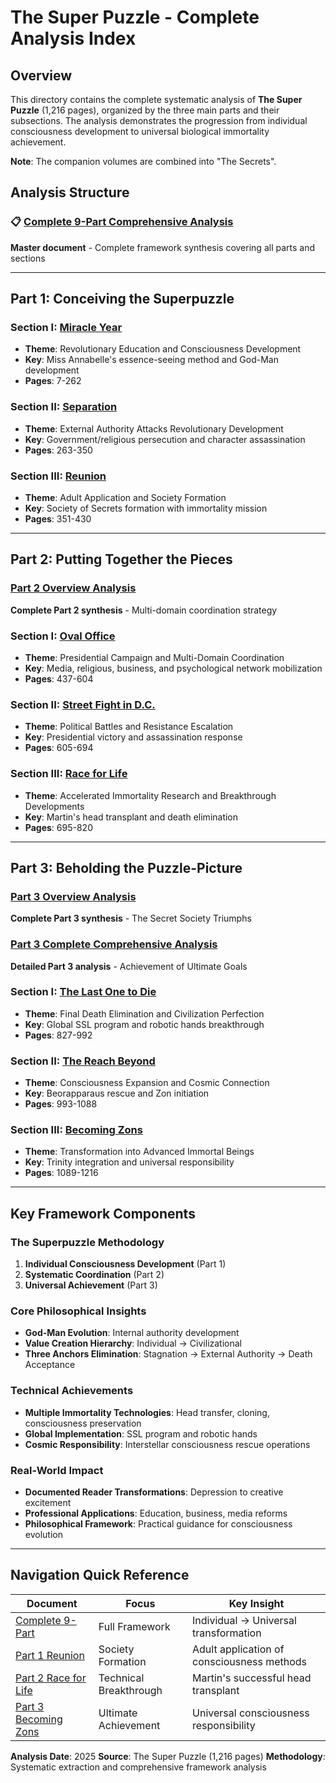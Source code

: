 # The Super Puzzle - Complete Analysis Index

## Overview

This directory contains the complete systematic analysis of **The Super Puzzle** (1,216 pages), organized by the three main parts and their subsections. The analysis demonstrates the progression from individual consciousness development to universal biological immortality achievement.

**Note**: The companion volumes are combined into "The Secrets".

## Analysis Structure

### 📋 [Complete 9-Part Comprehensive Analysis](./THE_SUPER_PUZZLE_COMPLETE_9_PART_COMPREHENSIVE_ANALYSIS.md)
**Master document** - Complete framework synthesis covering all parts and sections

---

## Part 1: Conceiving the Superpuzzle

### Section I: [Miracle Year](./part-1/NEOTHINK_3_PART_1_MIRACLE_YEAR_ANALYSIS.md)
- **Theme**: Revolutionary Education and Consciousness Development
- **Key**: Miss Annabelle's essence-seeing method and God-Man development
- **Pages**: 7-262

### Section II: [Separation](./part-1/NEOTHINK_3_PART_1_SEPARATION_ANALYSIS.md)
- **Theme**: External Authority Attacks Revolutionary Development
- **Key**: Government/religious persecution and character assassination
- **Pages**: 263-350

### Section III: [Reunion](./part-1/NEOTHINK_3_PART_1_REUNION_ANALYSIS.md)
- **Theme**: Adult Application and Society Formation
- **Key**: Society of Secrets formation with immortality mission
- **Pages**: 351-430

---

## Part 2: Putting Together the Pieces

### [Part 2 Overview Analysis](./part-2/NEOTHINK_3_PART_2_PUTTING_TOGETHER_PIECES_ANALYSIS.md)
**Complete Part 2 synthesis** - Multi-domain coordination strategy

### Section I: [Oval Office](./part-2/NEOTHINK_3_PART_2_SECTION_I_OVAL_OFFICE_ANALYSIS.md)
- **Theme**: Presidential Campaign and Multi-Domain Coordination
- **Key**: Media, religious, business, and psychological network mobilization
- **Pages**: 437-604

### Section II: [Street Fight in D.C.](./part-2/NEOTHINK_3_PART_2_SECTION_II_STREET_FIGHT_DC_ANALYSIS.md)
- **Theme**: Political Battles and Resistance Escalation
- **Key**: Presidential victory and assassination response
- **Pages**: 605-694

### Section III: [Race for Life](./part-2/NEOTHINK_3_PART_2_SECTION_III_RACE_FOR_LIFE_ANALYSIS.md)
- **Theme**: Accelerated Immortality Research and Breakthrough Developments
- **Key**: Martin's head transplant and death elimination
- **Pages**: 695-820

---

## Part 3: Beholding the Puzzle-Picture

### [Part 3 Overview Analysis](./part-3/NEOTHINK_3_PART_3_BEHOLDING_PUZZLE_PICTURE_ANALYSIS.md)
**Complete Part 3 synthesis** - The Secret Society Triumphs

### [Part 3 Complete Comprehensive Analysis](./part-3/NEOTHINK_3_PART_3_COMPLETE_COMPREHENSIVE_ANALYSIS.md)
**Detailed Part 3 analysis** - Achievement of Ultimate Goals

### Section I: [The Last One to Die](./part-3/NEOTHINK_3_PART_3_SECTION_I_LAST_ONE_TO_DIE_ANALYSIS.md)
- **Theme**: Final Death Elimination and Civilization Perfection
- **Key**: Global SSL program and robotic hands breakthrough
- **Pages**: 827-992

### Section II: [The Reach Beyond](./part-3/NEOTHINK_3_PART_3_SECTION_II_REACH_BEYOND_ANALYSIS.md)
- **Theme**: Consciousness Expansion and Cosmic Connection
- **Key**: Beorapparaus rescue and Zon initiation
- **Pages**: 993-1088

### Section III: [Becoming Zons](./part-3/NEOTHINK_3_PART_3_SECTION_III_BECOMING_ZONS_ANALYSIS.md)
- **Theme**: Transformation into Advanced Immortal Beings
- **Key**: Trinity integration and universal responsibility
- **Pages**: 1089-1216

---

## Key Framework Components

### **The Superpuzzle Methodology**
1. **Individual Consciousness Development** (Part 1)
2. **Systematic Coordination** (Part 2)
3. **Universal Achievement** (Part 3)

### **Core Philosophical Insights**
- **God-Man Evolution**: Internal authority development
- **Value Creation Hierarchy**: Individual → Civilizational
- **Three Anchors Elimination**: Stagnation → External Authority → Death Acceptance

### **Technical Achievements**
- **Multiple Immortality Technologies**: Head transfer, cloning, consciousness preservation
- **Global Implementation**: SSL program and robotic hands
- **Cosmic Responsibility**: Interstellar consciousness rescue operations

### **Real-World Impact**
- **Documented Reader Transformations**: Depression to creative excitement
- **Professional Applications**: Education, business, media reforms
- **Philosophical Framework**: Practical guidance for consciousness evolution

---

## Navigation Quick Reference

| Document | Focus | Key Insight |
|----------|-------|-------------|
| [Complete 9-Part](./THE_SUPER_PUZZLE_COMPLETE_9_PART_COMPREHENSIVE_ANALYSIS.md) | Full Framework | Individual → Universal transformation |
| [Part 1 Reunion](./part-1/NEOTHINK_3_PART_1_REUNION_ANALYSIS.md) | Society Formation | Adult application of consciousness methods |
| [Part 2 Race for Life](./part-2/NEOTHINK_3_PART_2_SECTION_III_RACE_FOR_LIFE_ANALYSIS.md) | Technical Breakthrough | Martin's successful head transplant |
| [Part 3 Becoming Zons](./part-3/NEOTHINK_3_PART_3_SECTION_III_BECOMING_ZONS_ANALYSIS.md) | Ultimate Achievement | Universal consciousness responsibility |

**Analysis Date**: 2025
**Source**: The Super Puzzle (1,216 pages)
**Methodology**: Systematic extraction and comprehensive framework analysis
